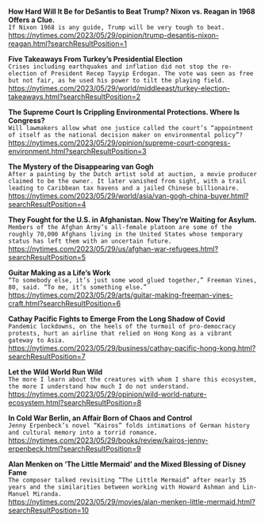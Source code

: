 **How Hard Will It Be for DeSantis to Beat Trump? Nixon vs. Reagan in 1968 Offers a Clue.**\
`If Nixon 1968 is any guide, Trump will be very tough to beat.`\
https://nytimes.com/2023/05/29/opinion/trump-desantis-nixon-reagan.html?searchResultPosition=1

**Five Takeaways From Turkey’s Presidential Election**\
`Crises including earthquakes and inflation did not stop the re-election of President Recep Tayyip Erdogan. The vote was seen as free but not fair, as he used his power to tilt the playing field.`\
https://nytimes.com/2023/05/29/world/middleeast/turkey-election-takeaways.html?searchResultPosition=2

**The Supreme Court Is Crippling Environmental Protections. Where Is Congress?**\
`Will lawmakers allow what one justice called the court’s “appointment of itself as the national decision maker on environmental policy”?`\
https://nytimes.com/2023/05/29/opinion/supreme-court-congress-environment.html?searchResultPosition=3

**The Mystery of the Disappearing van Gogh**\
`After a painting by the Dutch artist sold at auction, a movie producer claimed to be the owner. It later vanished from sight, with a trail leading to Caribbean tax havens and a jailed Chinese billionaire.`\
https://nytimes.com/2023/05/29/world/asia/van-gogh-china-buyer.html?searchResultPosition=4

**They Fought for the U.S. in Afghanistan. Now They’re Waiting for Asylum.**\
`Members of the Afghan Army’s all-female platoon are some of the roughly 70,000 Afghans living in the United States whose temporary status has left them with an uncertain future.`\
https://nytimes.com/2023/05/29/us/afghan-war-refugees.html?searchResultPosition=5

**Guitar Making as a Life’s Work**\
`“To somebody else, it’s just some wood glued together,” Freeman Vines, 80, said. “To me, it’s something else.”`\
https://nytimes.com/2023/05/29/arts/guitar-making-freeman-vines-craft.html?searchResultPosition=6

**Cathay Pacific Fights to Emerge From the Long Shadow of Covid**\
`Pandemic lockdowns, on the heels of the turmoil of pro-democracy protests, hurt an airline that relied on Hong Kong as a vibrant gateway to Asia.`\
https://nytimes.com/2023/05/29/business/cathay-pacific-hong-kong.html?searchResultPosition=7

**Let the Wild World Run Wild**\
`The more I learn about the creatures with whom I share this ecosystem, the more I understand how much I do not understand.`\
https://nytimes.com/2023/05/29/opinion/wild-world-nature-ecosystem.html?searchResultPosition=8

**In Cold War Berlin, an Affair Born of Chaos and Control**\
`Jenny Erpenbeck’s novel “Kairos” folds intimations of German history and cultural memory into a torrid romance.`\
https://nytimes.com/2023/05/29/books/review/kairos-jenny-erpenbeck.html?searchResultPosition=9

**Alan Menken on ‘The Little Mermaid’ and the Mixed Blessing of Disney Fame**\
`The composer talked revisiting “The Little Mermaid” after nearly 35 years and the similarities between working with Howard Ashman and Lin-Manuel Miranda.`\
https://nytimes.com/2023/05/29/movies/alan-menken-little-mermaid.html?searchResultPosition=10

